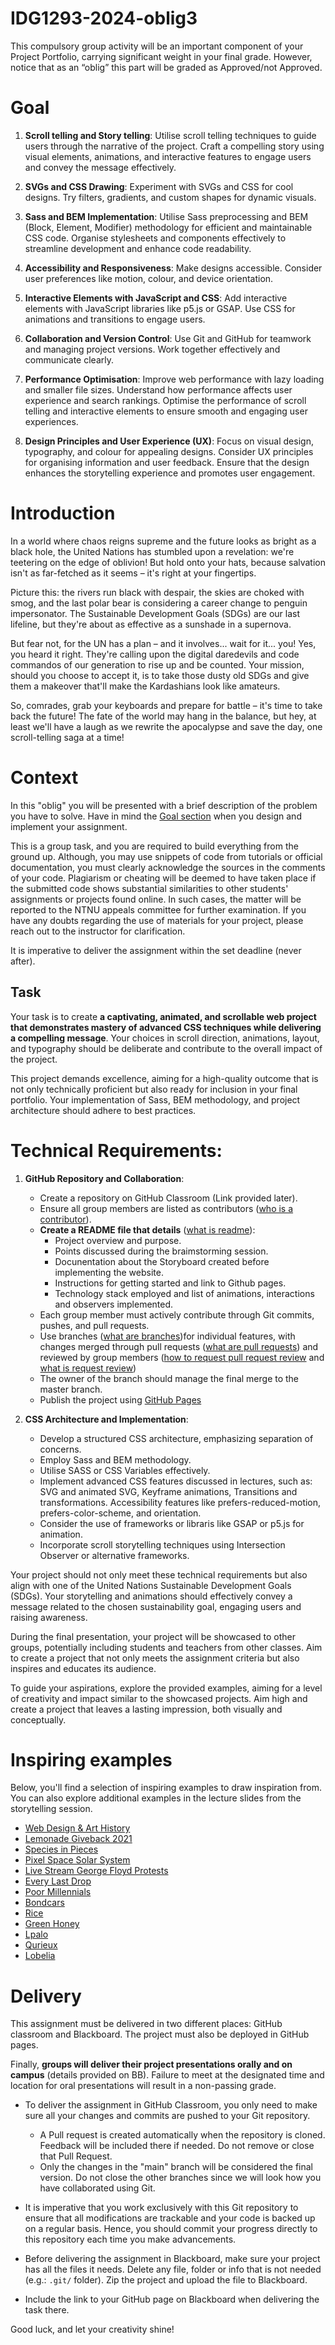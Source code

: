 # IDG1293-2024-oblig3

This compulsory group activity will be an important component of your Project Portfolio, carrying significant weight in your final grade. However, notice that as an “oblig” this part will be graded as Approved/not Approved. 

# Goal

1. **Scroll telling and Story telling**: Utilise scroll telling techniques to guide users through the narrative of the project. Craft a compelling story using visual elements, animations, and interactive features to engage users and convey the message effectively.

2. **SVGs and CSS Drawing**: Experiment with SVGs and CSS for cool designs. Try filters, gradients, and custom shapes for dynamic visuals.

3. **Sass and BEM Implementation**: Utilise Sass preprocessing and BEM (Block, Element, Modifier) methodology for efficient and maintainable CSS code. Organise stylesheets and components effectively to streamline development and enhance code readability.

4. **Accessibility and Responsiveness**: Make designs accessible. Consider user preferences like motion, colour, and device orientation.

5. **Interactive Elements with JavaScript and CSS**: Add interactive elements with JavaScript libraries like p5.js or GSAP. Use CSS for animations and transitions to engage users.

6. **Collaboration and Version Control**: Use Git and GitHub for teamwork and managing project versions. Work together effectively and communicate clearly. 

7. **Performance Optimisation**: Improve web performance with lazy loading and smaller file sizes. Understand how performance affects user experience and search rankings. Optimise the performance of scroll telling and interactive elements to ensure smooth and engaging user experiences.

8. **Design Principles and User Experience (UX)**: Focus on visual design, typography, and colour for appealing designs. Consider UX principles for organising information and user feedback. Ensure that the design enhances the storytelling experience and promotes user engagement.

# Introduction

In a world where chaos reigns supreme and the future looks as bright as a black hole, the United Nations has stumbled upon a revelation: we're teetering on the edge of oblivion! But hold onto your hats, because salvation isn't as far-fetched as it seems – it's right at your fingertips.

Picture this: the rivers run black with despair, the skies are choked with smog, and the last polar bear is considering a career change to penguin impersonator. The Sustainable Development Goals (SDGs) are our last lifeline, but they're about as effective as a sunshade in a supernova.

But fear not, for the UN has a plan – and it involves... wait for it... you! Yes, you heard it right. They're calling upon the digital daredevils and code commandos of our generation to rise up and be counted. Your mission, should you choose to accept it, is to take those dusty old SDGs and give them a makeover that'll make the Kardashians look like amateurs.

So, comrades, grab your keyboards and prepare for battle – it's time to take back the future! The fate of the world may hang in the balance, but hey, at least we'll have a laugh as we rewrite the apocalypse and save the day, one scroll-telling saga at a time!

# Context

In this "oblig" you will be presented with a brief description of the problem you have to solve. Have in mind the [Goal section](#Goal) when you design and implement your assignment. 

This is a group task, and you are required to build everything from the ground up. Although, you may use snippets of code from tutorials or official documentation, you must clearly acknowledge the sources in the comments of your code. Plagiarism or cheating will be deemed to have taken place if the submitted code shows substantial similarities to other students' assignments or projects found online. In such cases, the matter will be reported to the NTNU appeals committee for further examination. If you have any doubts regarding the use of materials for your project, please reach out to the instructor for clarification. 

It is imperative to deliver the assignment within the set deadline (never after).

## Task

Your task is to create **a captivating, animated, and scrollable web project that demonstrates mastery of advanced CSS techniques while delivering a compelling message**. Your choices in scroll direction, animations, layout, and typography should be deliberate and contribute to the overall impact of the project.

This project demands excellence, aiming for a high-quality outcome that is not only technically proficient but also ready for inclusion in your final portfolio. Your implementation of Sass, BEM methodology, and project architecture should adhere to best practices.

# Technical Requirements:

1. **GitHub Repository and Collaboration**:
   - Create a repository on GitHub Classroom (Link provided later).
   - Ensure all group members are listed as contributors ([who is a contributor](https://docs.github.com/en/repositories/viewing-activity-and-data-for-your-repository/viewing-a-projects-contributors)).
   - **Create a README file that details** ([what is readme](https://docs.github.com/en/repositories/managing-your-repositorys-settings-and-features/customizing-your-repository/about-readmes)):
     - Project overview and purpose.
     - Points discussed during the braimstorming session.
     - Docunentation about the Storyboard created before implementing the website.
     - Instructions for getting started and link to Github pages.
     - Technology stack employed and list of animations, interactions and observers implemented.
   - Each group member must actively contribute through Git commits, pushes, and pull requests.
   - Use branches ([what are branches](https://docs.github.com/en/pull-requests/collaborating-with-pull-requests/proposing-changes-to-your-work-with-pull-requests/creating-and-deleting-branches-within-your-repository))for individual features, with changes merged through pull requests ([what are pull requests](https://docs.github.com/en/pull-requests/collaborating-with-pull-requests/proposing-changes-to-your-work-with-pull-requests/creating-a-pull-request)) and reviewed by group members ([how to request pull request review](https://docs.github.com/en/pull-requests/collaborating-with-pull-requests/proposing-changes-to-your-work-with-pull-requests/requesting-a-pull-request-review) and [what is request review](https://docs.github.com/en/pull-requests/collaborating-with-pull-requests/reviewing-changes-in-pull-requests/about-pull-request-reviews))
   - The owner of the branch should manage the final merge to the master branch.
   - Publish the project using [GitHub Pages](https://pages.github.com/)

2. **CSS Architecture and Implementation**:
   - Develop a structured CSS architecture, emphasizing separation of concerns.
   - Employ Sass and BEM methodology.
   - Utilise SASS or CSS Variables effectively.
   - Implement advanced CSS features discussed in lectures, such as: SVG and animated SVG, Keyframe animations, Transitions and transformations. Accessibility features like prefers-reduced-motion, prefers-color-scheme, and orientation.
   - Consider the use of frameworks or libraris like GSAP or p5.js for animation.
   - Incorporate scroll storytelling techniques using Intersection Observer or alternative frameworks.

Your project should not only meet these technical requirements but also align with one of the United Nations Sustainable Development Goals (SDGs). Your storytelling and animations should effectively convey a message related to the chosen sustainability goal, engaging users and raising awareness.

During the final presentation, your project will be showcased to other groups, potentially including students and teachers from other classes. Aim to create a project that not only meets the assignment criteria but also inspires and educates its audience.

To guide your aspirations, explore the provided examples, aiming for a level of creativity and impact similar to the showcased projects. Aim high and create a project that leaves a lasting impression, both visually and conceptually.

# Inspiring examples

Below, you'll find a selection of inspiring examples to draw inspiration from. You can also explore additional examples in the lecture slides from the storytelling session.

* [Web Design & Art History](https://webflow.com/web-design-art-history)
* [Lemonade Giveback 2021](https://www.lemonade.com/giveback-2021)
* [Species in Pieces](http://www.species-in-pieces.com/)
* [Pixel Space Solar System](https://joshworth.com/dev/pixelspace/pixelspace_solarsystem.html)
* [Live Stream George Floyd Protests](https://www.washingtonpost.com/graphics/2020/national/live-stream-george-floyd-protests/)
* [Every Last Drop](http://everylastdrop.co.uk/)
* [Poor Millennials](https://highline.huffingtonpost.com/articles/en/poor-millennials/)
* [Bondcars](https://www.evanshalshaw.com/more/bondcars)
* [Rice](http://rice.jennytypes.com/)
* [Green Honey](http://muyueh.com/greenhoney)
* [Lpalo](https://lpalo.com/)
* [Qurieux](https://www.qurieux.fr/en/)
* [Lobelia](https://www.lobelia.earth/)

# Delivery

This assignment must be delivered in two different places: GitHub classroom and Blackboard. The project must also be deployed in GitHub pages. 

Finally, **groups will deliver their project presentations orally and on campus** (details provided on BB). Failure to meet at the designated time and location for oral presentations will result in a non-passing grade.

* To deliver the assignment in GitHub Classroom, you only need to make sure all your changes and commits are pushed to your Git repository.
    * A Pull request is created automatically when the repository is cloned. Feedback will be included there if needed. Do not remove or close that Pull Request.
    * Only the changes in the "main" branch will be considered the final version. Do not close the other branches since we will look how you have collaborated using Git.

* It is imperative that you work exclusively with this Git repository to ensure that all modifications are trackable and your code is backed up on a regular basis. Hence, you should commit your progress directly to this repository each time you make advancements.

* Before delivering the assignment in Blackboard, make sure your project has all the files it needs. Delete any file, folder or info that is not needed (e.g.: `.git/` folder). Zip the project and upload the file to Blackboard. 

* Include the link to your GitHub page on Blackboard when delivering the task there.

Good luck, and let your creativity shine!

